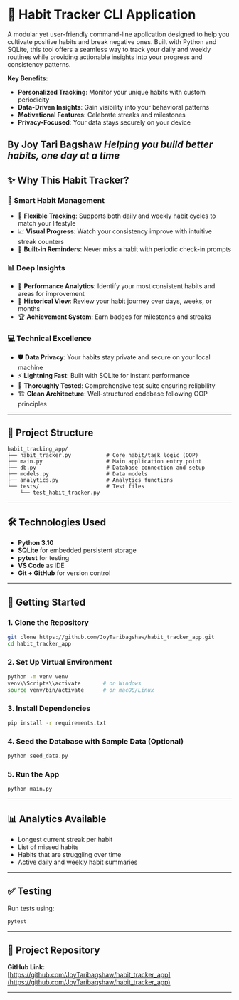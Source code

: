 # 🚀 Habit Tracker CLI Application

A modular yet user-friendly command-line application designed to help you cultivate positive habits and break negative ones. Built with Python and SQLite, this tool offers a seamless way to track your daily and weekly routines while providing actionable insights into your progress and consistency patterns.

**Key Benefits:**
- **Personalized Tracking**: Monitor your unique habits with custom periodicity
- **Data-Driven Insights**: Gain visibility into your behavioral patterns
- **Motivational Features**: Celebrate streaks and milestones
- **Privacy-Focused**: Your data stays securely on your device

**By Joy Tari Bagshaw**
*Helping you build better habits, one day at a time*
---

## ✨ Why This Habit Tracker?

### 🔄 Smart Habit Management
- 🔄 **Flexible Tracking**: Supports both daily and weekly habit cycles to match your lifestyle
- 📈 **Visual Progress**: Watch your consistency improve with intuitive streak counters
- 🔔 **Built-in Reminders**: Never miss a habit with periodic check-in prompts

### 📊 Deep Insights
- 🎯 **Performance Analytics**: Identify your most consistent habits and areas for improvement
- 📅 **Historical View**: Review your habit journey over days, weeks, or months
- 🏆 **Achievement System**: Earn badges for milestones and streaks

### 💻 Technical Excellence
- 🛡️ **Data Privacy**: Your habits stay private and secure on your local machine
- ⚡ **Lightning Fast**: Built with SQLite for instant performance
- 🧪 **Thoroughly Tested**: Comprehensive test suite ensuring reliability
- 🏗️ **Clean Architecture**: Well-structured codebase following OOP principles

---

## 📂 Project Structure

```
habit_tracking_app/
├── habit_tracker.py           # Core habit/task logic (OOP)
├── main.py                    # Main application entry point
├── db.py                      # Database connection and setup
├── models.py                  # Data models
├── analytics.py               # Analytics functions
└── tests/                     # Test files
    └── test_habit_tracker.py
```

---

## 🛠️ Technologies Used

- **Python 3.10**
- **SQLite** for embedded persistent storage
- **pytest** for testing
- **VS Code** as IDE
- **Git + GitHub** for version control

---

## 🚀 Getting Started

### 1. Clone the Repository

```bash
git clone https://github.com/JoyTaribagshaw/habit_tracker_app.git
cd habit_tracker_app
```

### 2. Set Up Virtual Environment

```bash
python -m venv venv
venv\\Scripts\\activate       # on Windows
source venv/bin/activate      # on macOS/Linux
```

### 3. Install Dependencies

```bash
pip install -r requirements.txt
```

### 4. Seed the Database with Sample Data (Optional)

```bash
python seed_data.py
```

### 5. Run the App

```bash
python main.py
```

---

## 📊 Analytics Available

- Longest current streak per habit
- List of missed habits
- Habits that are struggling over time
- Active daily and weekly habit summaries

---

## ✅ Testing

Run tests using:

```bash
pytest
```

---



## 🔗 Project Repository

**GitHub Link:**  
[https://github.com/JoyTaribagshaw/habit_tracker_app](https://github.com/JoyTaribagshaw/habit_tracker_app)

---


